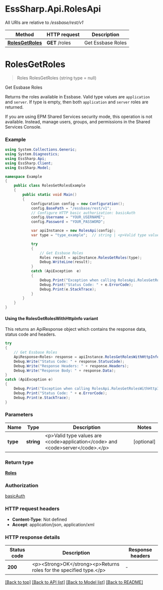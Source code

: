 # EssSharp.Api.RolesApi

All URIs are relative to */essbase/rest/v1*

| Method | HTTP request | Description |
|--------|--------------|-------------|
| [**RolesGetRoles**](RolesApi.md#rolesgetroles) | **GET** /roles | Get Essbase Roles |

<a name="rolesgetroles"></a>
# **RolesGetRoles**
> Roles RolesGetRoles (string type = null)

Get Essbase Roles

<p>Returns the roles available in Essbase. Valid type values are <code>application</code> and <code>server</code>. If type is empty, then both <code>application</code> and <code>server</code> roles are returned.</p> <p>If you are using EPM Shared Services security mode, this operation is not available. Instead, manage users, groups, and permissions in the Shared Services Console.</p>

### Example
```csharp
using System.Collections.Generic;
using System.Diagnostics;
using EssSharp.Api;
using EssSharp.Client;
using EssSharp.Model;

namespace Example
{
    public class RolesGetRolesExample
    {
        public static void Main()
        {
            Configuration config = new Configuration();
            config.BasePath = "/essbase/rest/v1";
            // Configure HTTP basic authorization: basicAuth
            config.Username = "YOUR_USERNAME";
            config.Password = "YOUR_PASSWORD";

            var apiInstance = new RolesApi(config);
            var type = "type_example";  // string | <p>Valid type values are <code>application</code> and <code>server</code>.</p> (optional) 

            try
            {
                // Get Essbase Roles
                Roles result = apiInstance.RolesGetRoles(type);
                Debug.WriteLine(result);
            }
            catch (ApiException  e)
            {
                Debug.Print("Exception when calling RolesApi.RolesGetRoles: " + e.Message);
                Debug.Print("Status Code: " + e.ErrorCode);
                Debug.Print(e.StackTrace);
            }
        }
    }
}
```

#### Using the RolesGetRolesWithHttpInfo variant
This returns an ApiResponse object which contains the response data, status code and headers.

```csharp
try
{
    // Get Essbase Roles
    ApiResponse<Roles> response = apiInstance.RolesGetRolesWithHttpInfo(type);
    Debug.Write("Status Code: " + response.StatusCode);
    Debug.Write("Response Headers: " + response.Headers);
    Debug.Write("Response Body: " + response.Data);
}
catch (ApiException e)
{
    Debug.Print("Exception when calling RolesApi.RolesGetRolesWithHttpInfo: " + e.Message);
    Debug.Print("Status Code: " + e.ErrorCode);
    Debug.Print(e.StackTrace);
}
```

### Parameters

| Name | Type | Description | Notes |
|------|------|-------------|-------|
| **type** | **string** | &lt;p&gt;Valid type values are &lt;code&gt;application&lt;/code&gt; and &lt;code&gt;server&lt;/code&gt;.&lt;/p&gt; | [optional]  |

### Return type

[**Roles**](Roles.md)

### Authorization

[basicAuth](../README.md#basicAuth)

### HTTP request headers

 - **Content-Type**: Not defined
 - **Accept**: application/json, application/xml


### HTTP response details
| Status code | Description | Response headers |
|-------------|-------------|------------------|
| **200** | &lt;p&gt;&lt;Strong&gt;OK&lt;/strong&gt;&lt;p&gt;Returns roles for the specified type.&lt;/p&gt; |  -  |

[[Back to top]](#) [[Back to API list]](../README.md#documentation-for-api-endpoints) [[Back to Model list]](../README.md#documentation-for-models) [[Back to README]](../README.md)

